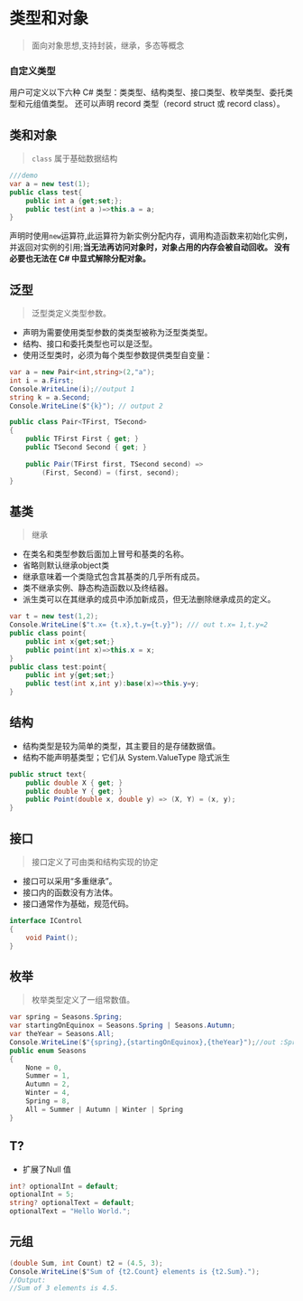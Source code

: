 # 类型和对象
> 面向对象思想,支持封装，继承，多态等概念

### 自定义类型
用户可定义以下六种 C# 类型：类类型、结构类型、接口类型、枚举类型、委托类型和元组值类型。 还可以声明 record 类型（record struct 或 record class）。
## 类和对象
>`class` 属于基础数据结构
```c#
///demo
var a = new test(1);
public class test{
    public int a {get;set;};
    public test(int a )=>this.a = a;
}
```

声明时使用`new`运算符,此运算符为新实例分配内存，调用构造函数来初始化实例，并返回对实例的引用;__当无法再访问对象时，对象占用的内存会被自动回收。 没有必要也无法在 C# 中显式解除分配对象。__

## 泛型
>泛型类定义类型参数。
- 声明为需要使用类型参数的类类型被称为泛型类类型。 
- 结构、接口和委托类型也可以是泛型。
- 使用泛型类时，必须为每个类型参数提供类型自变量：
``` c#
var a = new Pair<int,string>(2,"a");
int i = a.First; 
Console.WriteLine(i);//output 1
string k = a.Second;
Console.WriteLine($"{k}"); // output 2

public class Pair<TFirst, TSecond>
{
    public TFirst First { get; }
    public TSecond Second { get; }
    
    public Pair(TFirst first, TSecond second) => 
        (First, Second) = (first, second);
}
```
## 基类
> 继承
- 在类名和类型参数后面加上冒号和基类的名称。
- 省略则默认继承object类
- 继承意味着一个类隐式包含其基类的几乎所有成员。 
- 类不继承实例、静态构造函数以及终结器。
- 派生类可以在其继承的成员中添加新成员，但无法删除继承成员的定义。
```c#
var t = new test(1,2);
Console.WriteLine($"t.x= {t.x},t.y={t.y}"); /// out t.x= 1,t.y=2
public class point{
    public int x{get;set;}
    public point(int x)=>this.x = x;
}
public class test:point{
    public int y{get;set;}
    public test(int x,int y):base(x)=>this.y=y;
}
```
## 结构
- 结构类型是较为简单的类型，其主要目的是存储数据值。
- 结构不能声明基类型；它们从 System.ValueType 隐式派生
```c#
public struct text{
    public double X { get; }
    public double Y { get; }
    public Point(double x, double y) => (X, Y) = (x, y);
}
```

## 接口
>接口定义了可由类和结构实现的协定
- 接口可以采用“多重继承”。
- 接口内的函数没有方法体。
- 接口通常作为基础，规范代码。
``` c# 
interface IControl
{
    void Paint();
}
```

## 枚举
>枚举类型定义了一组常数值。

```c#
var spring = Seasons.Spring;
var startingOnEquinox = Seasons.Spring | Seasons.Autumn;
var theYear = Seasons.All;
Console.WriteLine($"{spring},{startingOnEquinox},{theYear}");//out :Spring,10,All
public enum Seasons
{
    None = 0,
    Summer = 1,
    Autumn = 2,
    Winter = 4,
    Spring = 8,
    All = Summer | Autumn | Winter | Spring
}
```

## T?
- 扩展了Null 值
``` c#
int? optionalInt = default; 
optionalInt = 5;
string? optionalText = default;
optionalText = "Hello World.";
```

## 元组
``` c#
(double Sum, int Count) t2 = (4.5, 3);
Console.WriteLine($"Sum of {t2.Count} elements is {t2.Sum}.");
//Output:
//Sum of 3 elements is 4.5.
```


